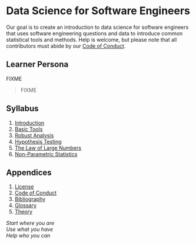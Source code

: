 # Data Science for Software Engineers

Our goal is to create an introduction to data science for software engineers
that uses software engineering questions and data
to introduce common statistical tools and methods.
Help is welcome,
but please note that all contributors must abide by our [Code of Conduct](./CODE_OF_CONDUCT.md).

## Learner Persona

FIXME

> FIXME

## Syllabus

<div id="syllabus" markdown="1">

1.  [Introduction](./01_intro/)
1.  [Basic Tools](./02_basic/)
1.  [Robust Analysis](./03_robust/)
1.  [Hypothesis Testing](./04_hypotest/)
1.  [The Law of Large Numbers](./05_largenum/)
1.  [Non-Parametric Statistics](./06_nonpar/)

</div>

##  Appendices

<div id="appendices" markdown="1">

1.  [License](./LICENSE.md)
1.  [Code of Conduct](./CODE_OF_CONDUCT.md)
1.  [Bibliography](./bibliography.md)
1.  [Glossary](./glossary.md)
1.  [Theory](./theory/)

</div>

<p class="center">
  <em>
    Start where you are
    <br/>
    Use what you have
    <br/>
    Help who you can
  </em>
</p>

[email]: mailto:gvwilson@third-bit.com
[repo]: https://github.com/gvwilson/change

